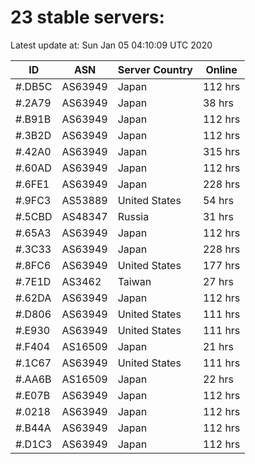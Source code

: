 # 23 stable servers:

Latest update at: Sun Jan 05 04:10:09 UTC 2020

| ID | ASN | Server Country | Online |
| -- | --- | -------------- | ------ |
| #.DB5C | AS63949 | Japan | 112 hrs |
| #.2A79 | AS63949 | Japan | 38 hrs |
| #.B91B | AS63949 | Japan | 112 hrs |
| #.3B2D | AS63949 | Japan | 112 hrs |
| #.42A0 | AS63949 | Japan | 315 hrs |
| #.60AD | AS63949 | Japan | 112 hrs |
| #.6FE1 | AS63949 | Japan | 228 hrs |
| #.9FC3 | AS53889 | United States | 54 hrs |
| #.5CBD | AS48347 | Russia | 31 hrs |
| #.65A3 | AS63949 | Japan | 112 hrs |
| #.3C33 | AS63949 | Japan | 228 hrs |
| #.8FC6 | AS63949 | United States | 177 hrs |
| #.7E1D | AS3462 | Taiwan | 27 hrs |
| #.62DA | AS63949 | Japan | 112 hrs |
| #.D806 | AS63949 | United States | 111 hrs |
| #.E930 | AS63949 | United States | 111 hrs |
| #.F404 | AS16509 | Japan | 21 hrs |
| #.1C67 | AS63949 | United States | 111 hrs |
| #.AA6B | AS16509 | Japan | 22 hrs |
| #.E07B | AS63949 | Japan | 112 hrs |
| #.0218 | AS63949 | Japan | 112 hrs |
| #.B44A | AS63949 | Japan | 112 hrs |
| #.D1C3 | AS63949 | Japan | 112 hrs |

